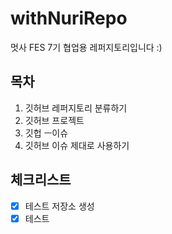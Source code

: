 # withNuriRepo
멋사 FES 7기 협업용 레퍼지토리입니다 :)

## 목차
1. 깃허브 레퍼지토리 분류하기
2. 깃허브 프로젝트
3. 깃헙 ㅡ이슈
4. 깃허브 이슈 제대로 사용하기

## 체크리스트
- [x] 테스트 저장소 생성
- [x] 테스트
